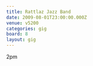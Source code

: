 ```yaml
---
title: Rattlaz Jazz Band
date: 2009-08-01T23:00:00.000Z
venue: v5200
categories: gig
board: 8
layout: gig
---
```

2pm